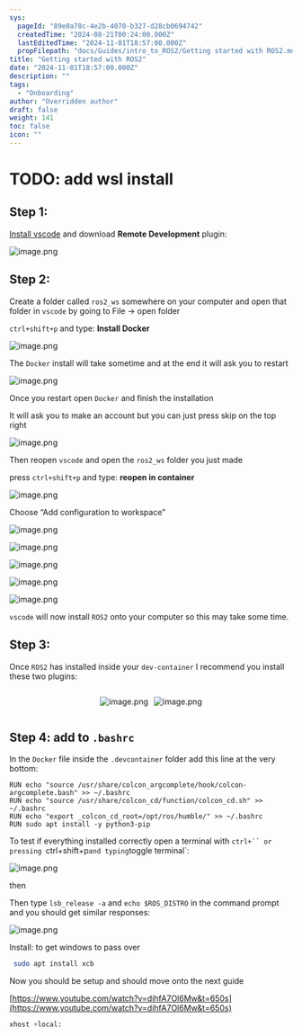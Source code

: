 ```yaml
---
sys:
  pageId: "89e0a78c-4e2b-4070-b327-d28cb0694742"
  createdTime: "2024-08-21T00:24:00.000Z"
  lastEditedTime: "2024-11-01T18:57:00.000Z"
  propFilepath: "docs/Guides/intro_to_ROS2/Getting started with ROS2.md"
title: "Getting started with ROS2"
date: "2024-11-01T18:57:00.000Z"
description: ""
tags:
  - "Onboarding"
author: "Overridden author"
draft: false
weight: 141
toc: false
icon: ""
---
```


# TODO: add wsl install

## Step 1:

[Install vscode](https://code.visualstudio.com/download) and download **Remote Development** plugin:

![image.png](https://prod-files-secure.s3.us-west-2.amazonaws.com/d518164a-d88e-44d1-a4ee-3adb3bd8bce0/efb52993-1881-4a40-b95e-6f020334f022/image.png?X-Amz-Algorithm=AWS4-HMAC-SHA256&X-Amz-Content-Sha256=UNSIGNED-PAYLOAD&X-Amz-Credential=ASIAZI2LB466USAHGJNC%2F20250206%2Fus-west-2%2Fs3%2Faws4_request&X-Amz-Date=20250206T170117Z&X-Amz-Expires=3600&X-Amz-Security-Token=IQoJb3JpZ2luX2VjEEkaCXVzLXdlc3QtMiJHMEUCIQCw5ta2a8wIHrnhFUwcW9AFmvWcRjdexlHV%2FQv%2BooxvPQIgR2nPq1kzQ72vys1qKHMEdIVPzbyWbfRywq5IEY0HPOYq%2FwMIYhAAGgw2Mzc0MjMxODM4MDUiDKekSfU85gC19%2BdklSrcA4G%2FXKyEePo0qzHb7HW%2FSdfSvOTAR32PWVhDVP3dckp8NZNGgXwSOyCFoa6xjgV4kGkN9dxmpH6M%2BDBpd46uhrtQdeKEPy1e5A5TWcRw0Mu6oh7lonRyFH0WLRXUM4F7KPCa9RqJB2ELjl1bs861M%2B8zZ3Jb7C5tDTWYsriSc5QBpEbSXhd3boPjQtJbJyHIw18N0L6Qm90TwzdMHbk0AQ8WoBq3CCUIjvVjWogBaXARq2m%2BxIaoTrIDnTYjExvBvPU468Y5g947qpwH5HpK0xok00xPJ9zWJJC7Tb55%2FGkMKRsd5d%2FXWTBI10unnLTVr2N153EW1IoM2aG64H9pqGkArMdaN3%2BtL%2FjaAW%2BHzxZC9RReB9aqqIrk1Z39Ahvwe2knD1pfa93ofIcsPrWpGjx%2FGpweNne%2FXYKNpWQfXWP6HnClybOrzE4KT3ZO4B8gCic7EDxHtuH60HUhI7Tf5q3bvk1Ku2bA5RNFtdD%2Bq7ZaHe0oIIDcdM4kVOuPacK4xPalR40YWTUFHUF%2FS0dkAKG4I6b1IyauTI1cxSwY6h0BLi67VYcQvSzhob%2B8XKjdRtg4eTMZ6D86DkgeCHUSMUHwzzAll6D3NHqmcPr%2BxN5KJIpoM7tJp3qxIDuvMI3Tk70GOqUBimXbbK987z1KrBYUBYF2VHm3vMCR3iEB3xOmsnVA4oK4XozyLUPTuwYagPtR8KdP1a7EnWWFiPRPnksbRdSlz14O0u%2Bj3plNVvykWYPVOyDSI0DIXuJnIT6Sl6q9llPfSXowAde%2F%2Ftv%2B9Syhn1HKRO9rmEggHvGhR1RLqlGPOG%2BuLkEqgEsI6J8sVzUIpLBd42qU9cXRfUXf5q9Dv5zyHKUnogbn&X-Amz-Signature=51fe6966549a4281a82285d00ce249b313d145a5c7564984c4dc5923ca4cb343&X-Amz-SignedHeaders=host&x-id=GetObject)

## Step 2:

Create a folder called `ros2_ws` somewhere on your computer and open that folder in `vscode` by going to File → open folder 

`ctrl+shift+p` and type: **Install Docker**

![image.png](https://prod-files-secure.s3.us-west-2.amazonaws.com/d518164a-d88e-44d1-a4ee-3adb3bd8bce0/2269dc0e-1cd5-47ff-bceb-c04ad9b2eab0/image.png?X-Amz-Algorithm=AWS4-HMAC-SHA256&X-Amz-Content-Sha256=UNSIGNED-PAYLOAD&X-Amz-Credential=ASIAZI2LB466USAHGJNC%2F20250206%2Fus-west-2%2Fs3%2Faws4_request&X-Amz-Date=20250206T170117Z&X-Amz-Expires=3600&X-Amz-Security-Token=IQoJb3JpZ2luX2VjEEkaCXVzLXdlc3QtMiJHMEUCIQCw5ta2a8wIHrnhFUwcW9AFmvWcRjdexlHV%2FQv%2BooxvPQIgR2nPq1kzQ72vys1qKHMEdIVPzbyWbfRywq5IEY0HPOYq%2FwMIYhAAGgw2Mzc0MjMxODM4MDUiDKekSfU85gC19%2BdklSrcA4G%2FXKyEePo0qzHb7HW%2FSdfSvOTAR32PWVhDVP3dckp8NZNGgXwSOyCFoa6xjgV4kGkN9dxmpH6M%2BDBpd46uhrtQdeKEPy1e5A5TWcRw0Mu6oh7lonRyFH0WLRXUM4F7KPCa9RqJB2ELjl1bs861M%2B8zZ3Jb7C5tDTWYsriSc5QBpEbSXhd3boPjQtJbJyHIw18N0L6Qm90TwzdMHbk0AQ8WoBq3CCUIjvVjWogBaXARq2m%2BxIaoTrIDnTYjExvBvPU468Y5g947qpwH5HpK0xok00xPJ9zWJJC7Tb55%2FGkMKRsd5d%2FXWTBI10unnLTVr2N153EW1IoM2aG64H9pqGkArMdaN3%2BtL%2FjaAW%2BHzxZC9RReB9aqqIrk1Z39Ahvwe2knD1pfa93ofIcsPrWpGjx%2FGpweNne%2FXYKNpWQfXWP6HnClybOrzE4KT3ZO4B8gCic7EDxHtuH60HUhI7Tf5q3bvk1Ku2bA5RNFtdD%2Bq7ZaHe0oIIDcdM4kVOuPacK4xPalR40YWTUFHUF%2FS0dkAKG4I6b1IyauTI1cxSwY6h0BLi67VYcQvSzhob%2B8XKjdRtg4eTMZ6D86DkgeCHUSMUHwzzAll6D3NHqmcPr%2BxN5KJIpoM7tJp3qxIDuvMI3Tk70GOqUBimXbbK987z1KrBYUBYF2VHm3vMCR3iEB3xOmsnVA4oK4XozyLUPTuwYagPtR8KdP1a7EnWWFiPRPnksbRdSlz14O0u%2Bj3plNVvykWYPVOyDSI0DIXuJnIT6Sl6q9llPfSXowAde%2F%2Ftv%2B9Syhn1HKRO9rmEggHvGhR1RLqlGPOG%2BuLkEqgEsI6J8sVzUIpLBd42qU9cXRfUXf5q9Dv5zyHKUnogbn&X-Amz-Signature=30d4db906388fe1b7c0fba382495c4e01da8e524383debda9814de0d4b20605e&X-Amz-SignedHeaders=host&x-id=GetObject)

The `Docker` install will take sometime and at the end it will ask you to restart

![image.png](https://prod-files-secure.s3.us-west-2.amazonaws.com/d518164a-d88e-44d1-a4ee-3adb3bd8bce0/ed233f78-be33-4b1f-b89c-9c346c0e961e/image.png?X-Amz-Algorithm=AWS4-HMAC-SHA256&X-Amz-Content-Sha256=UNSIGNED-PAYLOAD&X-Amz-Credential=ASIAZI2LB466USAHGJNC%2F20250206%2Fus-west-2%2Fs3%2Faws4_request&X-Amz-Date=20250206T170117Z&X-Amz-Expires=3600&X-Amz-Security-Token=IQoJb3JpZ2luX2VjEEkaCXVzLXdlc3QtMiJHMEUCIQCw5ta2a8wIHrnhFUwcW9AFmvWcRjdexlHV%2FQv%2BooxvPQIgR2nPq1kzQ72vys1qKHMEdIVPzbyWbfRywq5IEY0HPOYq%2FwMIYhAAGgw2Mzc0MjMxODM4MDUiDKekSfU85gC19%2BdklSrcA4G%2FXKyEePo0qzHb7HW%2FSdfSvOTAR32PWVhDVP3dckp8NZNGgXwSOyCFoa6xjgV4kGkN9dxmpH6M%2BDBpd46uhrtQdeKEPy1e5A5TWcRw0Mu6oh7lonRyFH0WLRXUM4F7KPCa9RqJB2ELjl1bs861M%2B8zZ3Jb7C5tDTWYsriSc5QBpEbSXhd3boPjQtJbJyHIw18N0L6Qm90TwzdMHbk0AQ8WoBq3CCUIjvVjWogBaXARq2m%2BxIaoTrIDnTYjExvBvPU468Y5g947qpwH5HpK0xok00xPJ9zWJJC7Tb55%2FGkMKRsd5d%2FXWTBI10unnLTVr2N153EW1IoM2aG64H9pqGkArMdaN3%2BtL%2FjaAW%2BHzxZC9RReB9aqqIrk1Z39Ahvwe2knD1pfa93ofIcsPrWpGjx%2FGpweNne%2FXYKNpWQfXWP6HnClybOrzE4KT3ZO4B8gCic7EDxHtuH60HUhI7Tf5q3bvk1Ku2bA5RNFtdD%2Bq7ZaHe0oIIDcdM4kVOuPacK4xPalR40YWTUFHUF%2FS0dkAKG4I6b1IyauTI1cxSwY6h0BLi67VYcQvSzhob%2B8XKjdRtg4eTMZ6D86DkgeCHUSMUHwzzAll6D3NHqmcPr%2BxN5KJIpoM7tJp3qxIDuvMI3Tk70GOqUBimXbbK987z1KrBYUBYF2VHm3vMCR3iEB3xOmsnVA4oK4XozyLUPTuwYagPtR8KdP1a7EnWWFiPRPnksbRdSlz14O0u%2Bj3plNVvykWYPVOyDSI0DIXuJnIT6Sl6q9llPfSXowAde%2F%2Ftv%2B9Syhn1HKRO9rmEggHvGhR1RLqlGPOG%2BuLkEqgEsI6J8sVzUIpLBd42qU9cXRfUXf5q9Dv5zyHKUnogbn&X-Amz-Signature=093453fc3cd8ffbc8f874aa027a5a954e1654c2d107259a03402952fe043749e&X-Amz-SignedHeaders=host&x-id=GetObject)

Once you restart open `Docker` and finish the installation

It will ask you to make an account but you can just press skip on the top right

![image.png](https://prod-files-secure.s3.us-west-2.amazonaws.com/d518164a-d88e-44d1-a4ee-3adb3bd8bce0/21010ad9-1659-4fd9-9f59-9932a09b2a3d/image.png?X-Amz-Algorithm=AWS4-HMAC-SHA256&X-Amz-Content-Sha256=UNSIGNED-PAYLOAD&X-Amz-Credential=ASIAZI2LB466USAHGJNC%2F20250206%2Fus-west-2%2Fs3%2Faws4_request&X-Amz-Date=20250206T170117Z&X-Amz-Expires=3600&X-Amz-Security-Token=IQoJb3JpZ2luX2VjEEkaCXVzLXdlc3QtMiJHMEUCIQCw5ta2a8wIHrnhFUwcW9AFmvWcRjdexlHV%2FQv%2BooxvPQIgR2nPq1kzQ72vys1qKHMEdIVPzbyWbfRywq5IEY0HPOYq%2FwMIYhAAGgw2Mzc0MjMxODM4MDUiDKekSfU85gC19%2BdklSrcA4G%2FXKyEePo0qzHb7HW%2FSdfSvOTAR32PWVhDVP3dckp8NZNGgXwSOyCFoa6xjgV4kGkN9dxmpH6M%2BDBpd46uhrtQdeKEPy1e5A5TWcRw0Mu6oh7lonRyFH0WLRXUM4F7KPCa9RqJB2ELjl1bs861M%2B8zZ3Jb7C5tDTWYsriSc5QBpEbSXhd3boPjQtJbJyHIw18N0L6Qm90TwzdMHbk0AQ8WoBq3CCUIjvVjWogBaXARq2m%2BxIaoTrIDnTYjExvBvPU468Y5g947qpwH5HpK0xok00xPJ9zWJJC7Tb55%2FGkMKRsd5d%2FXWTBI10unnLTVr2N153EW1IoM2aG64H9pqGkArMdaN3%2BtL%2FjaAW%2BHzxZC9RReB9aqqIrk1Z39Ahvwe2knD1pfa93ofIcsPrWpGjx%2FGpweNne%2FXYKNpWQfXWP6HnClybOrzE4KT3ZO4B8gCic7EDxHtuH60HUhI7Tf5q3bvk1Ku2bA5RNFtdD%2Bq7ZaHe0oIIDcdM4kVOuPacK4xPalR40YWTUFHUF%2FS0dkAKG4I6b1IyauTI1cxSwY6h0BLi67VYcQvSzhob%2B8XKjdRtg4eTMZ6D86DkgeCHUSMUHwzzAll6D3NHqmcPr%2BxN5KJIpoM7tJp3qxIDuvMI3Tk70GOqUBimXbbK987z1KrBYUBYF2VHm3vMCR3iEB3xOmsnVA4oK4XozyLUPTuwYagPtR8KdP1a7EnWWFiPRPnksbRdSlz14O0u%2Bj3plNVvykWYPVOyDSI0DIXuJnIT6Sl6q9llPfSXowAde%2F%2Ftv%2B9Syhn1HKRO9rmEggHvGhR1RLqlGPOG%2BuLkEqgEsI6J8sVzUIpLBd42qU9cXRfUXf5q9Dv5zyHKUnogbn&X-Amz-Signature=b33f13fce7fee17b911584e83fc5072d85e7d6720e4c81f8c8e3cb2b77d6af6e&X-Amz-SignedHeaders=host&x-id=GetObject)

Then reopen `vscode` and open the `ros2_ws` folder you just made

press `ctrl+shift+p` and type: **reopen in container**

![image.png](https://prod-files-secure.s3.us-west-2.amazonaws.com/d518164a-d88e-44d1-a4ee-3adb3bd8bce0/4e93b8c2-41ad-488c-8095-c74205196118/image.png?X-Amz-Algorithm=AWS4-HMAC-SHA256&X-Amz-Content-Sha256=UNSIGNED-PAYLOAD&X-Amz-Credential=ASIAZI2LB466USAHGJNC%2F20250206%2Fus-west-2%2Fs3%2Faws4_request&X-Amz-Date=20250206T170117Z&X-Amz-Expires=3600&X-Amz-Security-Token=IQoJb3JpZ2luX2VjEEkaCXVzLXdlc3QtMiJHMEUCIQCw5ta2a8wIHrnhFUwcW9AFmvWcRjdexlHV%2FQv%2BooxvPQIgR2nPq1kzQ72vys1qKHMEdIVPzbyWbfRywq5IEY0HPOYq%2FwMIYhAAGgw2Mzc0MjMxODM4MDUiDKekSfU85gC19%2BdklSrcA4G%2FXKyEePo0qzHb7HW%2FSdfSvOTAR32PWVhDVP3dckp8NZNGgXwSOyCFoa6xjgV4kGkN9dxmpH6M%2BDBpd46uhrtQdeKEPy1e5A5TWcRw0Mu6oh7lonRyFH0WLRXUM4F7KPCa9RqJB2ELjl1bs861M%2B8zZ3Jb7C5tDTWYsriSc5QBpEbSXhd3boPjQtJbJyHIw18N0L6Qm90TwzdMHbk0AQ8WoBq3CCUIjvVjWogBaXARq2m%2BxIaoTrIDnTYjExvBvPU468Y5g947qpwH5HpK0xok00xPJ9zWJJC7Tb55%2FGkMKRsd5d%2FXWTBI10unnLTVr2N153EW1IoM2aG64H9pqGkArMdaN3%2BtL%2FjaAW%2BHzxZC9RReB9aqqIrk1Z39Ahvwe2knD1pfa93ofIcsPrWpGjx%2FGpweNne%2FXYKNpWQfXWP6HnClybOrzE4KT3ZO4B8gCic7EDxHtuH60HUhI7Tf5q3bvk1Ku2bA5RNFtdD%2Bq7ZaHe0oIIDcdM4kVOuPacK4xPalR40YWTUFHUF%2FS0dkAKG4I6b1IyauTI1cxSwY6h0BLi67VYcQvSzhob%2B8XKjdRtg4eTMZ6D86DkgeCHUSMUHwzzAll6D3NHqmcPr%2BxN5KJIpoM7tJp3qxIDuvMI3Tk70GOqUBimXbbK987z1KrBYUBYF2VHm3vMCR3iEB3xOmsnVA4oK4XozyLUPTuwYagPtR8KdP1a7EnWWFiPRPnksbRdSlz14O0u%2Bj3plNVvykWYPVOyDSI0DIXuJnIT6Sl6q9llPfSXowAde%2F%2Ftv%2B9Syhn1HKRO9rmEggHvGhR1RLqlGPOG%2BuLkEqgEsI6J8sVzUIpLBd42qU9cXRfUXf5q9Dv5zyHKUnogbn&X-Amz-Signature=72f621133abf4fdc57bc77743be66679278ff883d65a19a00d25189a94dca627&X-Amz-SignedHeaders=host&x-id=GetObject)

Choose “Add configuration to workspace”

![image.png](https://prod-files-secure.s3.us-west-2.amazonaws.com/d518164a-d88e-44d1-a4ee-3adb3bd8bce0/9560b282-5060-4989-ba37-97e7b2c22476/image.png?X-Amz-Algorithm=AWS4-HMAC-SHA256&X-Amz-Content-Sha256=UNSIGNED-PAYLOAD&X-Amz-Credential=ASIAZI2LB466USAHGJNC%2F20250206%2Fus-west-2%2Fs3%2Faws4_request&X-Amz-Date=20250206T170117Z&X-Amz-Expires=3600&X-Amz-Security-Token=IQoJb3JpZ2luX2VjEEkaCXVzLXdlc3QtMiJHMEUCIQCw5ta2a8wIHrnhFUwcW9AFmvWcRjdexlHV%2FQv%2BooxvPQIgR2nPq1kzQ72vys1qKHMEdIVPzbyWbfRywq5IEY0HPOYq%2FwMIYhAAGgw2Mzc0MjMxODM4MDUiDKekSfU85gC19%2BdklSrcA4G%2FXKyEePo0qzHb7HW%2FSdfSvOTAR32PWVhDVP3dckp8NZNGgXwSOyCFoa6xjgV4kGkN9dxmpH6M%2BDBpd46uhrtQdeKEPy1e5A5TWcRw0Mu6oh7lonRyFH0WLRXUM4F7KPCa9RqJB2ELjl1bs861M%2B8zZ3Jb7C5tDTWYsriSc5QBpEbSXhd3boPjQtJbJyHIw18N0L6Qm90TwzdMHbk0AQ8WoBq3CCUIjvVjWogBaXARq2m%2BxIaoTrIDnTYjExvBvPU468Y5g947qpwH5HpK0xok00xPJ9zWJJC7Tb55%2FGkMKRsd5d%2FXWTBI10unnLTVr2N153EW1IoM2aG64H9pqGkArMdaN3%2BtL%2FjaAW%2BHzxZC9RReB9aqqIrk1Z39Ahvwe2knD1pfa93ofIcsPrWpGjx%2FGpweNne%2FXYKNpWQfXWP6HnClybOrzE4KT3ZO4B8gCic7EDxHtuH60HUhI7Tf5q3bvk1Ku2bA5RNFtdD%2Bq7ZaHe0oIIDcdM4kVOuPacK4xPalR40YWTUFHUF%2FS0dkAKG4I6b1IyauTI1cxSwY6h0BLi67VYcQvSzhob%2B8XKjdRtg4eTMZ6D86DkgeCHUSMUHwzzAll6D3NHqmcPr%2BxN5KJIpoM7tJp3qxIDuvMI3Tk70GOqUBimXbbK987z1KrBYUBYF2VHm3vMCR3iEB3xOmsnVA4oK4XozyLUPTuwYagPtR8KdP1a7EnWWFiPRPnksbRdSlz14O0u%2Bj3plNVvykWYPVOyDSI0DIXuJnIT6Sl6q9llPfSXowAde%2F%2Ftv%2B9Syhn1HKRO9rmEggHvGhR1RLqlGPOG%2BuLkEqgEsI6J8sVzUIpLBd42qU9cXRfUXf5q9Dv5zyHKUnogbn&X-Amz-Signature=88b43f727f21fb2050e3dfb609a6433da065d5cdbbe3e97742dc115ee32b836a&X-Amz-SignedHeaders=host&x-id=GetObject)

![image.png](https://prod-files-secure.s3.us-west-2.amazonaws.com/d518164a-d88e-44d1-a4ee-3adb3bd8bce0/2ee63f81-886b-48e8-a553-dc6e5eac99e4/image.png?X-Amz-Algorithm=AWS4-HMAC-SHA256&X-Amz-Content-Sha256=UNSIGNED-PAYLOAD&X-Amz-Credential=ASIAZI2LB466USAHGJNC%2F20250206%2Fus-west-2%2Fs3%2Faws4_request&X-Amz-Date=20250206T170117Z&X-Amz-Expires=3600&X-Amz-Security-Token=IQoJb3JpZ2luX2VjEEkaCXVzLXdlc3QtMiJHMEUCIQCw5ta2a8wIHrnhFUwcW9AFmvWcRjdexlHV%2FQv%2BooxvPQIgR2nPq1kzQ72vys1qKHMEdIVPzbyWbfRywq5IEY0HPOYq%2FwMIYhAAGgw2Mzc0MjMxODM4MDUiDKekSfU85gC19%2BdklSrcA4G%2FXKyEePo0qzHb7HW%2FSdfSvOTAR32PWVhDVP3dckp8NZNGgXwSOyCFoa6xjgV4kGkN9dxmpH6M%2BDBpd46uhrtQdeKEPy1e5A5TWcRw0Mu6oh7lonRyFH0WLRXUM4F7KPCa9RqJB2ELjl1bs861M%2B8zZ3Jb7C5tDTWYsriSc5QBpEbSXhd3boPjQtJbJyHIw18N0L6Qm90TwzdMHbk0AQ8WoBq3CCUIjvVjWogBaXARq2m%2BxIaoTrIDnTYjExvBvPU468Y5g947qpwH5HpK0xok00xPJ9zWJJC7Tb55%2FGkMKRsd5d%2FXWTBI10unnLTVr2N153EW1IoM2aG64H9pqGkArMdaN3%2BtL%2FjaAW%2BHzxZC9RReB9aqqIrk1Z39Ahvwe2knD1pfa93ofIcsPrWpGjx%2FGpweNne%2FXYKNpWQfXWP6HnClybOrzE4KT3ZO4B8gCic7EDxHtuH60HUhI7Tf5q3bvk1Ku2bA5RNFtdD%2Bq7ZaHe0oIIDcdM4kVOuPacK4xPalR40YWTUFHUF%2FS0dkAKG4I6b1IyauTI1cxSwY6h0BLi67VYcQvSzhob%2B8XKjdRtg4eTMZ6D86DkgeCHUSMUHwzzAll6D3NHqmcPr%2BxN5KJIpoM7tJp3qxIDuvMI3Tk70GOqUBimXbbK987z1KrBYUBYF2VHm3vMCR3iEB3xOmsnVA4oK4XozyLUPTuwYagPtR8KdP1a7EnWWFiPRPnksbRdSlz14O0u%2Bj3plNVvykWYPVOyDSI0DIXuJnIT6Sl6q9llPfSXowAde%2F%2Ftv%2B9Syhn1HKRO9rmEggHvGhR1RLqlGPOG%2BuLkEqgEsI6J8sVzUIpLBd42qU9cXRfUXf5q9Dv5zyHKUnogbn&X-Amz-Signature=25d5957ec49b97bf1563111d9f5ae2b71c157a8b7023df24dccaf3cb14792b1b&X-Amz-SignedHeaders=host&x-id=GetObject)

![image.png](https://prod-files-secure.s3.us-west-2.amazonaws.com/d518164a-d88e-44d1-a4ee-3adb3bd8bce0/ae1580b2-b048-407e-aed9-b584224a7a04/image.png?X-Amz-Algorithm=AWS4-HMAC-SHA256&X-Amz-Content-Sha256=UNSIGNED-PAYLOAD&X-Amz-Credential=ASIAZI2LB466USAHGJNC%2F20250206%2Fus-west-2%2Fs3%2Faws4_request&X-Amz-Date=20250206T170117Z&X-Amz-Expires=3600&X-Amz-Security-Token=IQoJb3JpZ2luX2VjEEkaCXVzLXdlc3QtMiJHMEUCIQCw5ta2a8wIHrnhFUwcW9AFmvWcRjdexlHV%2FQv%2BooxvPQIgR2nPq1kzQ72vys1qKHMEdIVPzbyWbfRywq5IEY0HPOYq%2FwMIYhAAGgw2Mzc0MjMxODM4MDUiDKekSfU85gC19%2BdklSrcA4G%2FXKyEePo0qzHb7HW%2FSdfSvOTAR32PWVhDVP3dckp8NZNGgXwSOyCFoa6xjgV4kGkN9dxmpH6M%2BDBpd46uhrtQdeKEPy1e5A5TWcRw0Mu6oh7lonRyFH0WLRXUM4F7KPCa9RqJB2ELjl1bs861M%2B8zZ3Jb7C5tDTWYsriSc5QBpEbSXhd3boPjQtJbJyHIw18N0L6Qm90TwzdMHbk0AQ8WoBq3CCUIjvVjWogBaXARq2m%2BxIaoTrIDnTYjExvBvPU468Y5g947qpwH5HpK0xok00xPJ9zWJJC7Tb55%2FGkMKRsd5d%2FXWTBI10unnLTVr2N153EW1IoM2aG64H9pqGkArMdaN3%2BtL%2FjaAW%2BHzxZC9RReB9aqqIrk1Z39Ahvwe2knD1pfa93ofIcsPrWpGjx%2FGpweNne%2FXYKNpWQfXWP6HnClybOrzE4KT3ZO4B8gCic7EDxHtuH60HUhI7Tf5q3bvk1Ku2bA5RNFtdD%2Bq7ZaHe0oIIDcdM4kVOuPacK4xPalR40YWTUFHUF%2FS0dkAKG4I6b1IyauTI1cxSwY6h0BLi67VYcQvSzhob%2B8XKjdRtg4eTMZ6D86DkgeCHUSMUHwzzAll6D3NHqmcPr%2BxN5KJIpoM7tJp3qxIDuvMI3Tk70GOqUBimXbbK987z1KrBYUBYF2VHm3vMCR3iEB3xOmsnVA4oK4XozyLUPTuwYagPtR8KdP1a7EnWWFiPRPnksbRdSlz14O0u%2Bj3plNVvykWYPVOyDSI0DIXuJnIT6Sl6q9llPfSXowAde%2F%2Ftv%2B9Syhn1HKRO9rmEggHvGhR1RLqlGPOG%2BuLkEqgEsI6J8sVzUIpLBd42qU9cXRfUXf5q9Dv5zyHKUnogbn&X-Amz-Signature=838df0646b64cd7290fde604ffe0b4da24dc149adeb8f36f3457e7e05b21fad4&X-Amz-SignedHeaders=host&x-id=GetObject)

![image.png](https://prod-files-secure.s3.us-west-2.amazonaws.com/d518164a-d88e-44d1-a4ee-3adb3bd8bce0/53255b28-f75e-430f-b9e3-c0ac8577e42b/image.png?X-Amz-Algorithm=AWS4-HMAC-SHA256&X-Amz-Content-Sha256=UNSIGNED-PAYLOAD&X-Amz-Credential=ASIAZI2LB466USAHGJNC%2F20250206%2Fus-west-2%2Fs3%2Faws4_request&X-Amz-Date=20250206T170117Z&X-Amz-Expires=3600&X-Amz-Security-Token=IQoJb3JpZ2luX2VjEEkaCXVzLXdlc3QtMiJHMEUCIQCw5ta2a8wIHrnhFUwcW9AFmvWcRjdexlHV%2FQv%2BooxvPQIgR2nPq1kzQ72vys1qKHMEdIVPzbyWbfRywq5IEY0HPOYq%2FwMIYhAAGgw2Mzc0MjMxODM4MDUiDKekSfU85gC19%2BdklSrcA4G%2FXKyEePo0qzHb7HW%2FSdfSvOTAR32PWVhDVP3dckp8NZNGgXwSOyCFoa6xjgV4kGkN9dxmpH6M%2BDBpd46uhrtQdeKEPy1e5A5TWcRw0Mu6oh7lonRyFH0WLRXUM4F7KPCa9RqJB2ELjl1bs861M%2B8zZ3Jb7C5tDTWYsriSc5QBpEbSXhd3boPjQtJbJyHIw18N0L6Qm90TwzdMHbk0AQ8WoBq3CCUIjvVjWogBaXARq2m%2BxIaoTrIDnTYjExvBvPU468Y5g947qpwH5HpK0xok00xPJ9zWJJC7Tb55%2FGkMKRsd5d%2FXWTBI10unnLTVr2N153EW1IoM2aG64H9pqGkArMdaN3%2BtL%2FjaAW%2BHzxZC9RReB9aqqIrk1Z39Ahvwe2knD1pfa93ofIcsPrWpGjx%2FGpweNne%2FXYKNpWQfXWP6HnClybOrzE4KT3ZO4B8gCic7EDxHtuH60HUhI7Tf5q3bvk1Ku2bA5RNFtdD%2Bq7ZaHe0oIIDcdM4kVOuPacK4xPalR40YWTUFHUF%2FS0dkAKG4I6b1IyauTI1cxSwY6h0BLi67VYcQvSzhob%2B8XKjdRtg4eTMZ6D86DkgeCHUSMUHwzzAll6D3NHqmcPr%2BxN5KJIpoM7tJp3qxIDuvMI3Tk70GOqUBimXbbK987z1KrBYUBYF2VHm3vMCR3iEB3xOmsnVA4oK4XozyLUPTuwYagPtR8KdP1a7EnWWFiPRPnksbRdSlz14O0u%2Bj3plNVvykWYPVOyDSI0DIXuJnIT6Sl6q9llPfSXowAde%2F%2Ftv%2B9Syhn1HKRO9rmEggHvGhR1RLqlGPOG%2BuLkEqgEsI6J8sVzUIpLBd42qU9cXRfUXf5q9Dv5zyHKUnogbn&X-Amz-Signature=eeb15fdca9a07899a1ffc00a1a2b487dcf92fbd39b21677d27936b79c380ded3&X-Amz-SignedHeaders=host&x-id=GetObject)

![image.png](https://prod-files-secure.s3.us-west-2.amazonaws.com/d518164a-d88e-44d1-a4ee-3adb3bd8bce0/7c562767-5af9-4ffb-97d1-327bcdf4ee00/image.png?X-Amz-Algorithm=AWS4-HMAC-SHA256&X-Amz-Content-Sha256=UNSIGNED-PAYLOAD&X-Amz-Credential=ASIAZI2LB466USAHGJNC%2F20250206%2Fus-west-2%2Fs3%2Faws4_request&X-Amz-Date=20250206T170117Z&X-Amz-Expires=3600&X-Amz-Security-Token=IQoJb3JpZ2luX2VjEEkaCXVzLXdlc3QtMiJHMEUCIQCw5ta2a8wIHrnhFUwcW9AFmvWcRjdexlHV%2FQv%2BooxvPQIgR2nPq1kzQ72vys1qKHMEdIVPzbyWbfRywq5IEY0HPOYq%2FwMIYhAAGgw2Mzc0MjMxODM4MDUiDKekSfU85gC19%2BdklSrcA4G%2FXKyEePo0qzHb7HW%2FSdfSvOTAR32PWVhDVP3dckp8NZNGgXwSOyCFoa6xjgV4kGkN9dxmpH6M%2BDBpd46uhrtQdeKEPy1e5A5TWcRw0Mu6oh7lonRyFH0WLRXUM4F7KPCa9RqJB2ELjl1bs861M%2B8zZ3Jb7C5tDTWYsriSc5QBpEbSXhd3boPjQtJbJyHIw18N0L6Qm90TwzdMHbk0AQ8WoBq3CCUIjvVjWogBaXARq2m%2BxIaoTrIDnTYjExvBvPU468Y5g947qpwH5HpK0xok00xPJ9zWJJC7Tb55%2FGkMKRsd5d%2FXWTBI10unnLTVr2N153EW1IoM2aG64H9pqGkArMdaN3%2BtL%2FjaAW%2BHzxZC9RReB9aqqIrk1Z39Ahvwe2knD1pfa93ofIcsPrWpGjx%2FGpweNne%2FXYKNpWQfXWP6HnClybOrzE4KT3ZO4B8gCic7EDxHtuH60HUhI7Tf5q3bvk1Ku2bA5RNFtdD%2Bq7ZaHe0oIIDcdM4kVOuPacK4xPalR40YWTUFHUF%2FS0dkAKG4I6b1IyauTI1cxSwY6h0BLi67VYcQvSzhob%2B8XKjdRtg4eTMZ6D86DkgeCHUSMUHwzzAll6D3NHqmcPr%2BxN5KJIpoM7tJp3qxIDuvMI3Tk70GOqUBimXbbK987z1KrBYUBYF2VHm3vMCR3iEB3xOmsnVA4oK4XozyLUPTuwYagPtR8KdP1a7EnWWFiPRPnksbRdSlz14O0u%2Bj3plNVvykWYPVOyDSI0DIXuJnIT6Sl6q9llPfSXowAde%2F%2Ftv%2B9Syhn1HKRO9rmEggHvGhR1RLqlGPOG%2BuLkEqgEsI6J8sVzUIpLBd42qU9cXRfUXf5q9Dv5zyHKUnogbn&X-Amz-Signature=159b10e43d0118c4f718ba334dc65210ed74192e75685985270e3928ccf2b5fe&X-Amz-SignedHeaders=host&x-id=GetObject)

`vscode` will now install `ROS2` onto your computer so this may take some time.

## Step 3:

Once `ROS2` has installed inside your `dev-container` I recommend you install these two plugins:

<div style="display: flex;flex-direction: row; column-gap:10px; max-width: 630px;justify-content: center;">
<div>

![image.png](https://prod-files-secure.s3.us-west-2.amazonaws.com/d518164a-d88e-44d1-a4ee-3adb3bd8bce0/3fc3d550-5a54-4ba1-ba6b-faa01cdb7369/image.png?X-Amz-Algorithm=AWS4-HMAC-SHA256&X-Amz-Content-Sha256=UNSIGNED-PAYLOAD&X-Amz-Credential=ASIAZI2LB466VIKL3QDF%2F20250206%2Fus-west-2%2Fs3%2Faws4_request&X-Amz-Date=20250206T170118Z&X-Amz-Expires=3600&X-Amz-Security-Token=IQoJb3JpZ2luX2VjEEkaCXVzLXdlc3QtMiJIMEYCIQCSwnR%2BMstWP3Ke%2F31i6erEUW4g4CxkROOuoDxemGZd3gIhAJVsqGQ0giCrjHbkCRPdlLDrZ4jloWvxR0FtQwBl58P4Kv8DCGIQABoMNjM3NDIzMTgzODA1Igxd4%2BRI2DKGS2rkpRsq3ANZLYNq0Fl6fnKp5ZO0S%2BvyEFyJH9Irgl4%2FYY0OYs0ofax5lrS2rj5h%2BeY7gYrXXatXP1Vxp8M7OLl%2BpsesOYbifGAMXwDDCEjpDDndPCVbvjKGuTxKdMTclE1Qg21n3AizQgWvBXvtIemXsxYTFBZNF%2BEZuoIHoISk%2BuxRn0DfXoYbGFs0DrqFaWCbe%2FU%2FjjfghTb7ypy4Zp9uX%2BR7WE2nJdmQ2WoR6orekMqDiNTKGeVbX9A4e5qTVwlA%2FsSVvT%2F7r3UM43PSZQUUnSJyxSeqcVUBWPSK6%2BZcRx75npVPSbylp4C4n8DfVMV3h4I3DAE7sK0H0XSjPQkVs4G5jEFAIEfTmizNsWV2TD1wS%2Fm78%2BNqTWfI96pJNZFYZrYAFhLXbYldqu7QyEt%2B%2BVbWY99qQoCDbMLRONNJO11JBgLWVrdhBwgrDBfG2mk6s9nxyqiUV5Mw%2Frs1nazLYBIDxJ1HPc5bnNGPbhjtwscJyILYpfwMY70BNGw%2BPptrauJl0JY1L1erVAGeIJF1GBqy8kjT%2F4%2BDGCQvys2NJDd6ZuB9E5oawkSCa4lb%2ByCYxHgjbLS%2FfVl4VY6CnEp1q0BGgzEZfYUynNW%2BtQqt4o0dl0L9Tc69UpldDd1ArvWN%2FDCL05O9BjqkAQOCgyQDUn14sTFXDMeFXE7x%2F5RN6jqaLR85ukjciMcmWMs%2Bd6rP2k0nE%2FE9QShmEq7igv62GdlUO%2BSm4bjQ%2FV%2BvBLanBD%2B28kcJBU9SXjh4qGnuDW0nQGsg230p3KwvbM2K3WGcuct4F4ProNZ80j5S4kicKHqEJoO3308fqfMe9a8jSeKR67cHkRot3OXnHz2VH1ThyiR7pcwAbwvWDq8%2BlVtn&X-Amz-Signature=a06635b2b80df7507aa7c67a3693626acc65f8ac5eb16839157431c4bfb37964&X-Amz-SignedHeaders=host&x-id=GetObject)

</div>
<div>

![image.png](https://prod-files-secure.s3.us-west-2.amazonaws.com/d518164a-d88e-44d1-a4ee-3adb3bd8bce0/d994cc66-13c2-4093-a5a3-f84cf4601a82/image.png?X-Amz-Algorithm=AWS4-HMAC-SHA256&X-Amz-Content-Sha256=UNSIGNED-PAYLOAD&X-Amz-Credential=ASIAZI2LB466S64JJEQI%2F20250206%2Fus-west-2%2Fs3%2Faws4_request&X-Amz-Date=20250206T170118Z&X-Amz-Expires=3600&X-Amz-Security-Token=IQoJb3JpZ2luX2VjEEkaCXVzLXdlc3QtMiJHMEUCIFOaIyfNm%2BEDVr%2BY%2Fxggg5YKMUj6%2F5hzOgqfiaLqbDLiAiEA7iUDaO7aAeXn1EgdhqnSp3VC%2FFkWsVA4iMw65Mn83vUq%2FwMIYhAAGgw2Mzc0MjMxODM4MDUiDMxsUMUrC%2FcIZgQNDyrcA9uAUHE5rHPLFnZujHHgABfoSn%2BtMTBD0UjJEdwywqz%2BXpbX1Rpe0ywX%2Fo7hHkem1I%2BFSKF4oe%2FCMnLVDLx4j3qE2Zn6Nj1VgDOpzpwLnBNtSBluC45JdjiTXW4XHqSFYqNAht%2FgRe6OR75Yb33%2BGbQgQSk6DbypuJNaniMV%2BYn4HgUoqn3OnjTd8V9Ckxkvy3HHTccCxV8h9FIHC6pAJlSpngs9xOBDFRuSVvrvgxxxTLjvyaI5sluWuFO75Pq9SpiizQ%2FN1aESDIEDdVdgAJhHKDe%2Fufm0cbfMNxUFDU%2FTThqj5MR%2FANDcbK6cuE0M9H0ntrUtCp9JGANmiJcCLGS%2BFVvSOaKfmEF9WjK2acTgqrXorZQSLywof%2FTJsgk6DQlaCjyrQsQVopskHDoPp83T3oaVxBteNCLzXJEMGMznMpUsFsPqe%2BJcghq7O83H%2BlY%2BuhNmatkjIGMx%2BSUF0xfvdpazHTBGWZc%2B%2Bysc3WNWht%2BS0EqeAf6iZ37ME1zimlZ8BX0TE7yrs1vgJNAqWl8QiMy45HEyvdCR%2F202yIVmQwEeJ7GYiQxShveZSOm5dYIn42nYOyHd5g0%2FMLHa5tYQyLkbtvWoKbAhZOKvkmeF%2Biq6kxpB%2BrHYPLisMLnSk70GOqUBID%2BEogHX%2BKbLFk7xYHhrBeuMfwbts167369PfkiRUP9ScUZjs9x8TEaitFktFkdKb9ADlX4G4uc1aoINoCRCnWzzSyW%2FS5tmOm%2BkF8kzLqKaj8g8goxVGn1KYkho3QYeqoAKJ1405xZUqbwdIlKGwyv1Ivfq%2FLH9DIepWPV18K%2FQgdr%2F5ioYROTYW%2FA5%2BVD79P0rCoY1vDG0jdXzatfntPL7BZgv&X-Amz-Signature=c22acea452c9c334bb483cd5aedcb9e0005750676258ec630385741e8be271ab&X-Amz-SignedHeaders=host&x-id=GetObject)

</div>
</div>

## Step 4: add to `.bashrc`

In the `Docker` file inside the `.devcontainer` folder add this line at the very bottom: 

```docker
RUN echo "source /usr/share/colcon_argcomplete/hook/colcon-argcomplete.bash" >> ~/.bashrc
RUN echo "source /usr/share/colcon_cd/function/colcon_cd.sh" >> ~/.bashrc
RUN echo "export _colcon_cd_root=/opt/ros/humble/" >> ~/.bashrc
RUN sudo apt install -y python3-pip 
```

To test if everything installed correctly open a terminal with `ctrl+`` or pressing `ctrl+shift+p` and typing `toggle terminal`:

![image.png](https://prod-files-secure.s3.us-west-2.amazonaws.com/d518164a-d88e-44d1-a4ee-3adb3bd8bce0/6a4943d8-b04e-4c02-9a58-775f3384d1a5/image.png?X-Amz-Algorithm=AWS4-HMAC-SHA256&X-Amz-Content-Sha256=UNSIGNED-PAYLOAD&X-Amz-Credential=ASIAZI2LB466USAHGJNC%2F20250206%2Fus-west-2%2Fs3%2Faws4_request&X-Amz-Date=20250206T170117Z&X-Amz-Expires=3600&X-Amz-Security-Token=IQoJb3JpZ2luX2VjEEkaCXVzLXdlc3QtMiJHMEUCIQCw5ta2a8wIHrnhFUwcW9AFmvWcRjdexlHV%2FQv%2BooxvPQIgR2nPq1kzQ72vys1qKHMEdIVPzbyWbfRywq5IEY0HPOYq%2FwMIYhAAGgw2Mzc0MjMxODM4MDUiDKekSfU85gC19%2BdklSrcA4G%2FXKyEePo0qzHb7HW%2FSdfSvOTAR32PWVhDVP3dckp8NZNGgXwSOyCFoa6xjgV4kGkN9dxmpH6M%2BDBpd46uhrtQdeKEPy1e5A5TWcRw0Mu6oh7lonRyFH0WLRXUM4F7KPCa9RqJB2ELjl1bs861M%2B8zZ3Jb7C5tDTWYsriSc5QBpEbSXhd3boPjQtJbJyHIw18N0L6Qm90TwzdMHbk0AQ8WoBq3CCUIjvVjWogBaXARq2m%2BxIaoTrIDnTYjExvBvPU468Y5g947qpwH5HpK0xok00xPJ9zWJJC7Tb55%2FGkMKRsd5d%2FXWTBI10unnLTVr2N153EW1IoM2aG64H9pqGkArMdaN3%2BtL%2FjaAW%2BHzxZC9RReB9aqqIrk1Z39Ahvwe2knD1pfa93ofIcsPrWpGjx%2FGpweNne%2FXYKNpWQfXWP6HnClybOrzE4KT3ZO4B8gCic7EDxHtuH60HUhI7Tf5q3bvk1Ku2bA5RNFtdD%2Bq7ZaHe0oIIDcdM4kVOuPacK4xPalR40YWTUFHUF%2FS0dkAKG4I6b1IyauTI1cxSwY6h0BLi67VYcQvSzhob%2B8XKjdRtg4eTMZ6D86DkgeCHUSMUHwzzAll6D3NHqmcPr%2BxN5KJIpoM7tJp3qxIDuvMI3Tk70GOqUBimXbbK987z1KrBYUBYF2VHm3vMCR3iEB3xOmsnVA4oK4XozyLUPTuwYagPtR8KdP1a7EnWWFiPRPnksbRdSlz14O0u%2Bj3plNVvykWYPVOyDSI0DIXuJnIT6Sl6q9llPfSXowAde%2F%2Ftv%2B9Syhn1HKRO9rmEggHvGhR1RLqlGPOG%2BuLkEqgEsI6J8sVzUIpLBd42qU9cXRfUXf5q9Dv5zyHKUnogbn&X-Amz-Signature=2ba1a39be19947f8ea5f10041578c248118bbb5232066023eea43bb3f64ee6a8&X-Amz-SignedHeaders=host&x-id=GetObject)

then 

Then type `lsb_release -a` and `echo $ROS_DISTRO` in the command prompt and you should get similar responses:

![image.png](https://prod-files-secure.s3.us-west-2.amazonaws.com/d518164a-d88e-44d1-a4ee-3adb3bd8bce0/3e635dec-a805-4e85-8b9e-d000e5b71a4e/image.png?X-Amz-Algorithm=AWS4-HMAC-SHA256&X-Amz-Content-Sha256=UNSIGNED-PAYLOAD&X-Amz-Credential=ASIAZI2LB466USAHGJNC%2F20250206%2Fus-west-2%2Fs3%2Faws4_request&X-Amz-Date=20250206T170117Z&X-Amz-Expires=3600&X-Amz-Security-Token=IQoJb3JpZ2luX2VjEEkaCXVzLXdlc3QtMiJHMEUCIQCw5ta2a8wIHrnhFUwcW9AFmvWcRjdexlHV%2FQv%2BooxvPQIgR2nPq1kzQ72vys1qKHMEdIVPzbyWbfRywq5IEY0HPOYq%2FwMIYhAAGgw2Mzc0MjMxODM4MDUiDKekSfU85gC19%2BdklSrcA4G%2FXKyEePo0qzHb7HW%2FSdfSvOTAR32PWVhDVP3dckp8NZNGgXwSOyCFoa6xjgV4kGkN9dxmpH6M%2BDBpd46uhrtQdeKEPy1e5A5TWcRw0Mu6oh7lonRyFH0WLRXUM4F7KPCa9RqJB2ELjl1bs861M%2B8zZ3Jb7C5tDTWYsriSc5QBpEbSXhd3boPjQtJbJyHIw18N0L6Qm90TwzdMHbk0AQ8WoBq3CCUIjvVjWogBaXARq2m%2BxIaoTrIDnTYjExvBvPU468Y5g947qpwH5HpK0xok00xPJ9zWJJC7Tb55%2FGkMKRsd5d%2FXWTBI10unnLTVr2N153EW1IoM2aG64H9pqGkArMdaN3%2BtL%2FjaAW%2BHzxZC9RReB9aqqIrk1Z39Ahvwe2knD1pfa93ofIcsPrWpGjx%2FGpweNne%2FXYKNpWQfXWP6HnClybOrzE4KT3ZO4B8gCic7EDxHtuH60HUhI7Tf5q3bvk1Ku2bA5RNFtdD%2Bq7ZaHe0oIIDcdM4kVOuPacK4xPalR40YWTUFHUF%2FS0dkAKG4I6b1IyauTI1cxSwY6h0BLi67VYcQvSzhob%2B8XKjdRtg4eTMZ6D86DkgeCHUSMUHwzzAll6D3NHqmcPr%2BxN5KJIpoM7tJp3qxIDuvMI3Tk70GOqUBimXbbK987z1KrBYUBYF2VHm3vMCR3iEB3xOmsnVA4oK4XozyLUPTuwYagPtR8KdP1a7EnWWFiPRPnksbRdSlz14O0u%2Bj3plNVvykWYPVOyDSI0DIXuJnIT6Sl6q9llPfSXowAde%2F%2Ftv%2B9Syhn1HKRO9rmEggHvGhR1RLqlGPOG%2BuLkEqgEsI6J8sVzUIpLBd42qU9cXRfUXf5q9Dv5zyHKUnogbn&X-Amz-Signature=303641e8636f379f93487fdc7544279016f206e5661adc5cea25d240f7d4ab69&X-Amz-SignedHeaders=host&x-id=GetObject)

Install:  to get windows to pass over

```bash
 sudo apt install xcb
```

Now you should be setup and should move onto the next guide 

[https://www.youtube.com/watch?v=dihfA7Ol6Mw&t=650s](https://www.youtube.com/watch?v=dihfA7Ol6Mw&t=650s)

```python
xhost +local:
```
